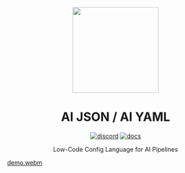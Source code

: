<div align="center">

<a href="https://aijson.com">
  <img src="https://github.com/user-attachments/assets/85ed4004-92d3-4e68-a6f1-1198e0474db6" width="200" />
</a>

<h1>AI JSON / AI YAML</h1>

[![discord](https://img.shields.io/badge/discord-7289da)](https://discord.gg/8rVxacHn9H)
[![docs](https://img.shields.io/badge/docs-orange)](https://aijson.com/docs)

Low-Code Config Language for AI Pipelines
</div>

[demo.webm](https://github.com/user-attachments/assets/a20fedab-30e6-4459-9fe5-5c5a21a52c9f)
